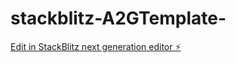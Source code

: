 # stackblitz-A2GTemplate-

[Edit in StackBlitz next generation editor ⚡️](https://stackblitz.com/~/github.com/Andeli2/stackblitz-A2GTemplate-)